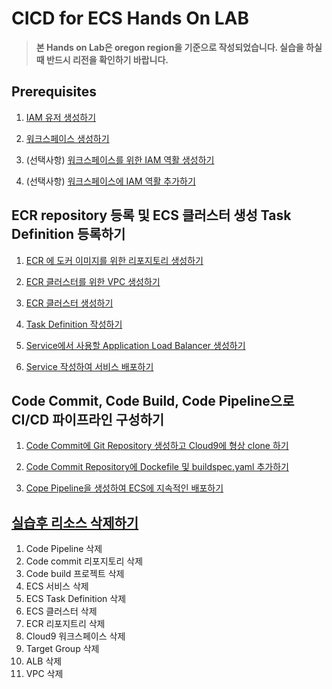 # CICD for ECS Hands On LAB

> **본 Hands on Lab은 oregon region을 기준으로 작성되었습니다. 실습을 하실 때 반드시 리전을 확인하기 바랍니다.**

## Prerequisites

1. [IAM 유저 생성하기](doc/create-iam-user)

2. [워크스페이스 생성하기](doc/create-a-workspace)

3. (선택사항) [워크스페이스를 위한 IAM 역활 생성하기](doc/create-an-iam-role-for-your-workspace)

4. (선택사항) [워크스페이스에 IAM 역활 추가하기](doc/attach-the-iam-role-to-your-workspace)

## ECR repository 등록 및 ECS 클러스터 생성 Task Definition 등록하기

1. [ECR 에 도커 이미지를 위한 리포지토리 생성하기](doc/create-ecr-repository)

2. [ECR 클러스터를 위한 VPC 생성하기](doc/create-vpc)

3. [ECR 클러스터 생성하기](doc/create-ecr-cluster)

4. [Task Definition 작성하기](doc/create-task-definition)

5. [Service에서 사용할 Application Load Balancer 생성하기](doc/create-alb)

6. [Service 작성하여 서비스 배포하기](doc/create-service)

## Code Commit, Code Build, Code Pipeline으로 CI/CD 파이프라인 구성하기

1. [Code Commit에 Git Repository 생성하고 Cloud9에 형상 clone 하기](doc/create-codecommit-repo)

2. [Code Commit Repository에 Dockefile 및 buildspec.yaml 추가하기](doc/create-resource-for-build)

3. [Cope Pipeline을 생성하여 ECS에 지속적인 배포하기](doc/create-pipeline)

## [실습후 리소스 삭제하기](delete)

1. Code Pipeline 삭제
2. Code commit 리포지토리 삭제
3. Code build 프로젝트 삭제
4. ECS 서비스 삭제
5. ECS Task Definition 삭제
6. ECS 클러스터 삭제
7. ECR 리포지트리 삭제
8. Cloud9 워크스페이스 삭제
9. Target Group 삭제
10. ALB 삭제
11. VPC 삭제
